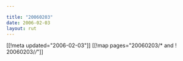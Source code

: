 ```yaml
---

title: "20060203"
date: 2006-02-03
layout: rut
---
```


[[!meta updated="2006-02-03"]]
[[!map pages="20060203/* and ! 20060203/*/*"]]
